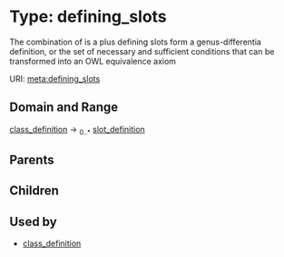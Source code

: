 
# Type: defining_slots


The combination of is a plus defining slots form a genus-differentia definition, or the set of necessary and sufficient conditions that can be transformed into an OWL equivalence axiom

URI: [meta:defining_slots](https://w3id.org/biolink/biolinkml/meta/defining_slots)


## Domain and Range

[class_definition](class_definition.md) ->  <sub>0..*</sub> [slot_definition](slot_definition.md)

## Parents


## Children


## Used by

 * [class_definition](class_definition.md)

